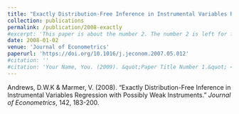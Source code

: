 ```yaml
---
title: "Exactly Distribution-Free Inference in Instrumental Variables Regression with Possibly Weak Instruments"
collection: publications
permalink: /publication/2008-exactly
#excerpt: 'This paper is about the number 2. The number 2 is left for future work.'
date: 2008-01-02
venue: 'Journal of Econometrics'
paperurl: 'https://doi.org/10.1016/j.jeconom.2007.05.012'
#citation: ''
#citation: 'Your Name, You. (2009). &quot;Paper Title Number 1.&quot; <i>Journal 1</i>. 1(1).'
---
```

Andrews, D.W.K & Marmer, V. (2008). &ldquo;Exactly Distribution-Free Inference in Instrumental Variables Regression with Possibly Weak Instruments.&rdquo; <i>Journal of  Econometrics</i>, 142, 183-200.
